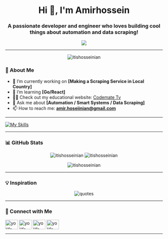 <!-- Header with an Animated Greeting -->
<h1 align="center">Hi 👋, I'm Amirhossein</h1>
<h3 align="center">A passionate developer and engineer who loves building cool things about automation and data scraping!</h3>

<p align="center">
  <img src="https://readme-typing-svg.demolab.com?font=Fira+Code&size=24&pause=1000&color=F75C7E&center=true&vCenter=true&width=435&lines=Welcome+to+my+GitHub+Profile!;I'm+a+%3CDeveloper%2F%3E;Lifelong+Learner+and+Problem+Solver!;Open+to+Collaborations!">
</p>

---

<!-- Profile Views Badge -->
<p align="center">
  <img src="https://komarev.com/ghpvc/?username=itishosseinian&label=Profile%20views&color=brightgreen&style=flat" alt="itishosseinian" />
</p>

<!-- About Section -->
### 🌟 About Me

- 🔭 I’m currently working on **[Making a Scraping Service in Local Country]**  
- 🌱 I’m learning **[Go/React]**  
- 👨‍💻 Check out my educational website: [Codemate Tv](https://codematetv.com)  
- 💬 Ask me about **[Automation / Smart Systems / Data Scraping]**  
- 📫 How to reach me: **amir.hoseiinian@gmail.com**  

---

<!-- Languages and Tools Section -->
[![My Skills](https://skillicons.dev/icons?i=py,js,aiscript,bots,anaconda,react,htmx,html,fastapi,django,gitlab,selenium,mongodb,postgres,mysql,redis,rabbitmq,docker,sklearn,tensorflow,opencv&perline=20)](https://skillicons.dev)

---

<!-- GitHub Stats -->
### 📊 GitHub Stats
<p align="center">
  <img src="https://github-readme-stats.vercel.app/api?username=itishosseinian&show_icons=true&theme=radical" alt="itishosseinian" />
  <img src="https://github-readme-streak-stats.herokuapp.com/?user=itishosseinian&theme=radical" alt="itishosseinian" />
</p>

<!-- Top Languages -->
<p align="center">
  <img src="https://github-readme-stats.vercel.app/api/top-langs?username=itishosseinian&show_icons=true&locale=en&layout=compact&theme=radical" alt="itishosseinian" />
</p>

---


<!-- Fun Quotes Section -->
### 💡 Inspiration
<p align="center">
  <img src="https://quotes-github-readme.vercel.app/api?type=horizontal&theme=radical" alt="quotes" />
</p>

---

<!-- Connect with Me -->
### 🤝 Connect with Me
<p>
  <a href="https://linkedin.com/in/your-profile" target="blank"><img align="center" src="https://cdn.jsdelivr.net/npm/simple-icons@3.0.1/icons/linkedin.svg" alt="your-linkedin" height="30" width="40" /></a>
  <a href="https://twitter.com/your-profile" target="blank"><img align="center" src="https://cdn.jsdelivr.net/npm/simple-icons@3.0.1/icons/twitter.svg" alt="your-twitter" height="30" width="40" /></a>
  <a href="https://instagram.com/your-profile" target="blank"><img align="center" src="https://cdn.jsdelivr.net/npm/simple-icons@3.0.1/icons/instagram.svg" alt="your-instagram" height="30" width="40" /></a>
  <a href="https://dev.to/your-profile" target="blank"><img align="center" src="https://cdn.jsdelivr.net/npm/simple-icons@3.0.1/icons/dev-dot-to.svg" alt="your-devto" height="30" width="40" /></a>
</p>

---


